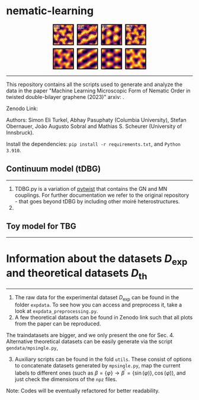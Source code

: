# nematic-learning
<p align="center">
<img src="logo.png" width=50% height=50%>
</p>

---
This repository contains all the scripts used to generate and analyze the data in the paper  "Machine Learning Microscopic Form of Nematic Order in twisted double-bilayer graphene (2023)" arxiv: .

Zenodo Link:

Authors: Simon Eli Turkel, Abhay Pasuphaty (Columbia University), Stefan Obernauer, João Augusto Sobral and Mathias S. Scheurer (University of Innsbruck).

 Install the dependencies: `pip install -r requirements.txt`, and `Python 3.910`.
## Continuum model (tDBG)
---
1. TDBG.py is a variation of [pytwist](https://github.com/sturk111/pytwist) that contains the GN and MN couplings. For further documentation we refer 
to the original repository - that goes beyond tDBG by including other moiré heterostructures.
2. 


## Toy model for TBG
---

# Information about the datasets $D_{\text{exp}}$ and theoretical datasets $D_{\text{th}}$
---

1. The raw data for the experimental dataset $D_{\text{exp}}$ can be found in the folder `expdata`. To see how you can access and preprocess it, take a look 
at `expdata_preprocessing.py`.
2. A few theoretical datasets can be found in Zenodo link such that all plots from the paper can be reproduced.

The traindatasets are bigger, and we only present the one for Sec. 4. Alternative theoretical datasets can be  easily generate via the script `gendata/mpsingle.py`,

3. Auxiliary scripts can be found in the fold `utils`. These consist of options to concatenate datasets generated by `mpsingle.py`, map the 
current labels to different ones (such as $`\beta =\{\varphi\} \rightarrow \beta^{\prime} = \{\sin\left(\varphi\right)\}, \cos\left(\varphi\right)`$), and just  check the dimensions of 
the `npz` files.


Note: Codes will be eventually refactored for better readability.

